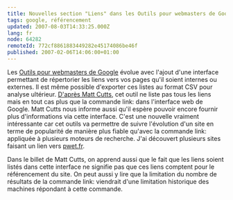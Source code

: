 ```yaml
---
title: Nouvelles section "Liens" dans les Outils pour webmasters de Google
tags: google, référencement
updated: 2007-08-03T14:33:25.000Z
lang: fr
node: 64282
remoteId: 772cf8861883449282e45174086be46f
published: 2007-02-06T14:06:00+01:00
---
```

 
Les [Outils pour webmasters de Google](https://www.google.com/webmasters/tools) évolue avec l'ajout d'une interface permettant de répertorier les liens vers vos pages qu'il soient internes ou externes. Il est même possible d'exporter ces listes au format CSV pour analyse ultérieur. [D'après Matt Cutts](http://www.mattcutts.com/blog/google-provides-backlink-tool-for-site-owners/), cet outil ne liste pas tous les liens mais en tout cas plus que la commande link: dans l'interface web de Google. Matt Cutts nous informe aussi qu'il espère pouvoir encore fournir plus d'informations via cette interface. C'est une nouvelle vraiment intéressante car cet outils va permettre de suivre l'évolution d'un site en terme de popularité de manière plus fiable qu'avec la commande link: appliquée à plusieurs moteurs de recherche. J'ai découvert plusieurs sites faisant un lien vers [pwet.fr](http://pwet.fr).

 
Dans le billet de Matt Cutts, on apprend aussi que le fait que les liens soient listés dans cette interface ne signifie pas que ces liens comptent pour le référencement du site. On peut aussi y lire que la limitation du nombre de résultats de la commande link: viendrait d'une limitation historique des machines répondant à cette commande.

